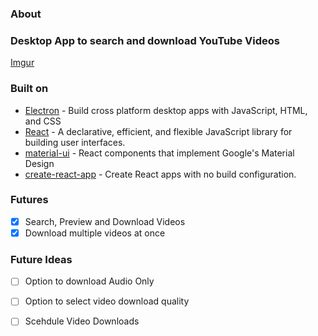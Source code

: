 ### About

### Desktop App to search and download YouTube Videos

[Imgur](https://i.imgur.com/Vro4UzL.png)

### Built on

 - [Electron](https://github.com/electron/electron) - Build cross platform desktop apps with JavaScript, HTML, and CSS 
 - [React](https://github.com/facebook/react) - A declarative, efficient, and flexible JavaScript library for building user interfaces.
 - [material-ui](https://github.com/mui-org/material-ui) - React components that implement Google's Material Design
 - [create-react-app](https://github.com/facebook/create-react-app) - Create React apps with no build configuration.



### Futures
 - [x] Search, Preview and Download Videos
 - [x] Download multiple videos at once

### Future Ideas
 - [ ] Option to download Audio Only
 - [ ] Option to select video download quality
 - [ ] Scehdule Video Downloads
 
 